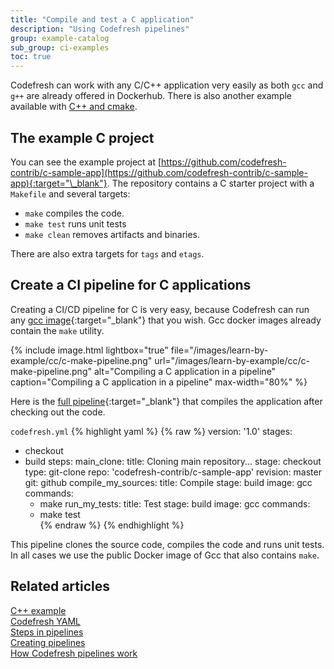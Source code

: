 ```yaml
---
title: "Compile and test a C application"
description: "Using Codefresh pipelines"
group: example-catalog
sub_group: ci-examples
toc: true
---
```


Codefresh can work with any C/C++ application very easily as both `gcc` and `g++` are already offered in Dockerhub. There is also another example available with [C++ and cmake]({{site.baseurl}}/docs/example-catalog/ci-examples/cpp-cmake).

## The example C project

You can see the example project at [https://github.com/codefresh-contrib/c-sample-app](https://github.com/codefresh-contrib/c-sample-app){:target="\_blank"}. The repository contains a C starter project with a `Makefile` and several targets:

* `make` compiles the code.
* `make test` runs unit tests
* `make clean` removes artifacts and binaries.

There are also extra targets for `tags` and `etags`.

## Create a CI pipeline for C applications

Creating a CI/CD pipeline for C is very easy, because Codefresh can run any [gcc image](https://hub.docker.com/_/gcc/){:target="\_blank"} that you wish. Gcc docker images already contain the `make` utility. 

{% include image.html 
lightbox="true" 
file="/images/learn-by-example/cc/c-make-pipeline.png" 
url="/images/learn-by-example/cc/c-make-pipeline.png" 
alt="Compiling a C application in a pipeline"
caption="Compiling a C application in a pipeline"
max-width="80%" 
%}

Here is the [full pipeline](https://github.com/codefresh-contrib/c-sample-app/blob/master/codefresh.yml){:target="\_blank"} that compiles the application after checking out the code.

 `codefresh.yml`
{% highlight yaml %}
{% raw %}
version: '1.0'
stages:
  - checkout
  - build
steps:
  main_clone:
    title: Cloning main repository...
    stage: checkout
    type: git-clone
    repo: 'codefresh-contrib/c-sample-app'
    revision: master
    git: github
  compile_my_sources:
    title: Compile
    stage: build
    image: gcc
    commands:
      - make
  run_my_tests:
    title: Test
    stage: build
    image: gcc
    commands:
      - make test   
{% endraw %}
{% endhighlight %}

This pipeline clones the source code, compiles the code and runs unit tests. In all cases we use the public Docker image of Gcc that also contains `make`.


## Related articles
[C++ example]({{site.baseurl}}/docs/example-catalog/ci-examples/cpp-cmake/)  
[Codefresh YAML]({{site.baseurl}}/docs/pipelines/what-is-the-codefresh-yaml/)  
[Steps in pipelines]({{site.baseurl}}/docs/pipelines/steps/)  
[Creating pipelines]({{site.baseurl}}/docs/pipelines/pipelines/)  
[How Codefresh pipelines work]({{site.baseurl}}/docs/pipelines/introduction-to-codefresh-pipelines/)